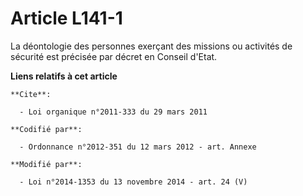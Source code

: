 # Article L141-1

La déontologie des personnes exerçant des missions ou activités de sécurité est précisée par décret en Conseil d'Etat.

**Liens relatifs à cet article**

	**Cite**:

	  - Loi organique n°2011-333 du 29 mars 2011

	**Codifié par**:

	  - Ordonnance n°2012-351 du 12 mars 2012 - art. Annexe

	**Modifié par**:

	  - Loi n°2014-1353 du 13 novembre 2014 - art. 24 (V)
